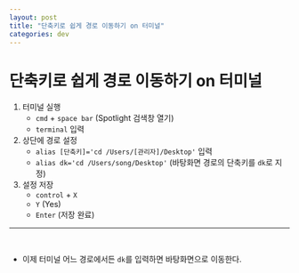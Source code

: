 ```yaml
---
layout: post
title: "단축키로 쉽게 경로 이동하기 on 터미널"
categories: dev
---
```


# 단축키로 쉽게 경로 이동하기 on 터미널

1. 터미널 실행
   - `cmd` + `space bar` (Spotlight 검색창 열기)
   - `terminal` 입력
2. 상단에 경로 설정
   - `alias [단축키]='cd /Users/[관리자]/Desktop'` 입력
   - `alias dk='cd /Users/song/Desktop'` (바탕화면 경로의 단축키를 `dk`로 지정)
3. 설정 저장
   - `control` + `X`
   - `Y` (Yes)
   - `Enter` (저장 완료)

------

<br>

- 이제 터미널 어느 경로에서든 `dk`를 입력하면 바탕화면으로 이동한다.

<br>